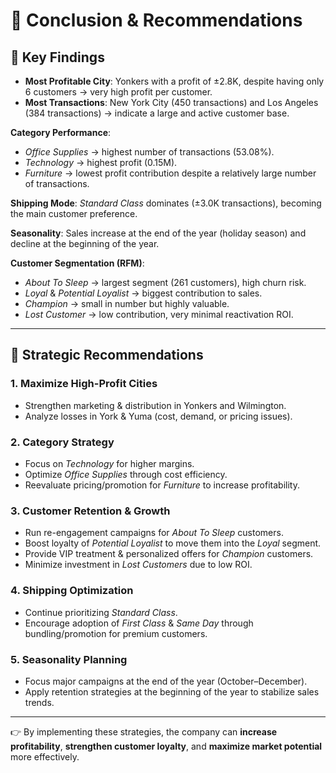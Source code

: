 # 📌 Conclusion & Recommendations  

## 🔑 Key Findings  

- **Most Profitable City**: Yonkers with a profit of ±2.8K, despite having only 6 customers → very high profit per customer.  
- **Most Transactions**: New York City (450 transactions) and Los Angeles (384 transactions) → indicate a large and active customer base.  

**Category Performance**:  
- *Office Supplies* → highest number of transactions (53.08%).  
- *Technology* → highest profit (0.15M).  
- *Furniture* → lowest profit contribution despite a relatively large number of transactions.  

**Shipping Mode**: *Standard Class* dominates (±3.0K transactions), becoming the main customer preference.  

**Seasonality**: Sales increase at the end of the year (holiday season) and decline at the beginning of the year.  

**Customer Segmentation (RFM)**:  
- *About To Sleep* → largest segment (261 customers), high churn risk.  
- *Loyal* & *Potential Loyalist* → biggest contribution to sales.  
- *Champion* → small in number but highly valuable.  
- *Lost Customer* → low contribution, very minimal reactivation ROI.  

---

## 🎯 Strategic Recommendations  

### 1. Maximize High-Profit Cities  
- Strengthen marketing & distribution in Yonkers and Wilmington.  
- Analyze losses in York & Yuma (cost, demand, or pricing issues).  

### 2. Category Strategy  
- Focus on *Technology* for higher margins.  
- Optimize *Office Supplies* through cost efficiency.  
- Reevaluate pricing/promotion for *Furniture* to increase profitability.  

### 3. Customer Retention & Growth  
- Run re-engagement campaigns for *About To Sleep* customers.  
- Boost loyalty of *Potential Loyalist* to move them into the *Loyal* segment.  
- Provide VIP treatment & personalized offers for *Champion* customers.  
- Minimize investment in *Lost Customers* due to low ROI.  

### 4. Shipping Optimization  
- Continue prioritizing *Standard Class*.  
- Encourage adoption of *First Class* & *Same Day* through bundling/promotion for premium customers.  

### 5. Seasonality Planning  
- Focus major campaigns at the end of the year (October–December).  
- Apply retention strategies at the beginning of the year to stabilize sales trends.  

---

👉 By implementing these strategies, the company can **increase profitability**, **strengthen customer loyalty**, and **maximize market potential** more effectively.  
